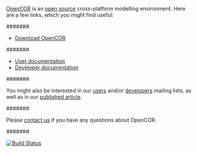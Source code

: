 [OpenCOR](http://www.opencor.ws/) is an [open source](http://www.opencor.ws/user/licensing.html) cross-platform modelling environment. Here are a few links, which you might find useful:

#######

  * [Download OpenCOR](http://www.opencor.ws/downloads/index.php)

#######

  * [User documentation](http://www.opencor.ws/user/index.html)
  * [Developer documentation](http://www.opencor.ws/developer/index.html)

#######

You might also be interested in our [users](https://groups.google.com/forum/#!forum/opencor-users) and/or [developers](https://groups.google.com/forum/#!forum/opencor-developers) mailing lists, as well as in our [published article](http://dx.doi.org/10.3389/fphys.2015.00026).

#######

Please [contact us](http://www.opencor.ws/user/contactUs.html) if you have any questions about OpenCOR.

#######

[![Build Status](https://travis-ci.org/opencor/opencor.png?branch=master)](https://travis-ci.org/opencor/opencor)
